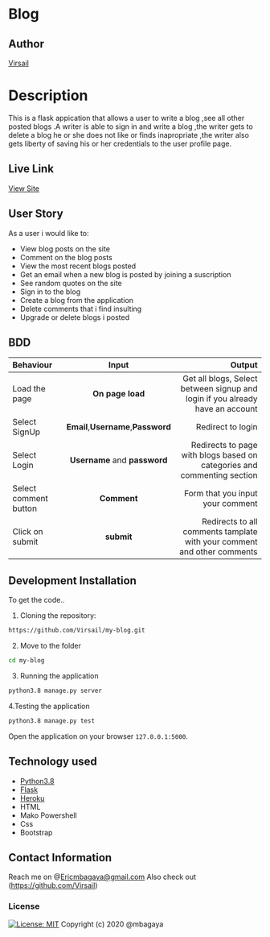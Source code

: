 # Blog
## Author

[Virsail](https://github.com/virsail)

# Description
This is a flask appication that allows a user to write a blog ,see all other posted blogs .A writer is able to sign in and write a blog ,the writer gets to delete a blog he or she does not like or finds inapropriate ,the writer also gets liberty of saving his or her credentials to the user profile page.

## Live Link
[View Site](https://git.heroku.com/blosite.git/)

## User Story
As a user i would like to:
* View blog posts on the site 
* Comment on the blog posts
* View the most recent blogs posted
* Get an email when a new blog is posted by joining a suscription
* See random quotes on the site
* Sign in to the blog
* Create a blog from the application
* Delete comments that i find insulting
* Upgrade or delete blogs i posted


## BDD
| Behaviour | Input | Output |
| :---------------- | :---------------: | ------------------: |
| Load the page | **On page load** | Get all blogs, Select between signup and login if you already have an account|
| Select SignUp| **Email**,**Username**,**Password** | Redirect to login|
| Select Login | **Username** and **password** | Redirects to page with blogs  based on categories and commenting section|
| Select comment button | **Comment** | Form that you input your comment|
| Click on submit |**submit**  | Redirects to all comments tamplate with your comment and other comments|





## Development Installation
To get the code..

1. Cloning the repository:
  ```bash
  https://github.com/Virsail/my-blog.git
  ```
2. Move to the folder 
  ```bash
  cd my-blog
  
  ```
3. Running the application
  ```bash
  python3.8 manage.py server
  ```
4.Testing the application
  ```bash
  python3.8 manage.py test
  ```
Open the application on your browser `127.0.0.1:5000`.


## Technology used

* [Python3.8](https://www.python.org/)
* [Flask](http://flask.pocoo.org/)
* [Heroku](https://heroku.com)
* HTML
* Mako
Powershell
* Css
* Bootstrap

## Contact Information 

Reach me on @Ericmbagaya@gmail.com
Also check out (https://github.com/Virsail)

### License
[![License: MIT](https://img.shields.io/badge/License-MIT-yellow.svg)](https://opensource.org/licenses/MIT)
Copyright (c) 2020 @mbagaya

